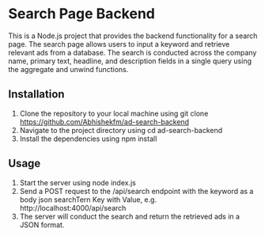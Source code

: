 # Search Page Backend
This is a Node.js project that provides the backend functionality for a search page. The search page allows users to input a keyword and retrieve relevant ads from a database. The search is conducted across the company name, primary text, headline, and description fields in a single query using the aggregate and unwind functions.

## Installation
1. Clone the repository to your local machine using git clone https://github.com/Abhishekfm/ad-search-backend
2. Navigate to the project directory using cd ad-search-backend
3. Install the dependencies using npm install

## Usage
1. Start the server using node index.js
2. Send a POST request to the /api/search endpoint with the keyword as a body json searchTern Key with Value, e.g. http://localhost:4000/api/search
3. The server will conduct the search and return the retrieved ads in a JSON format.